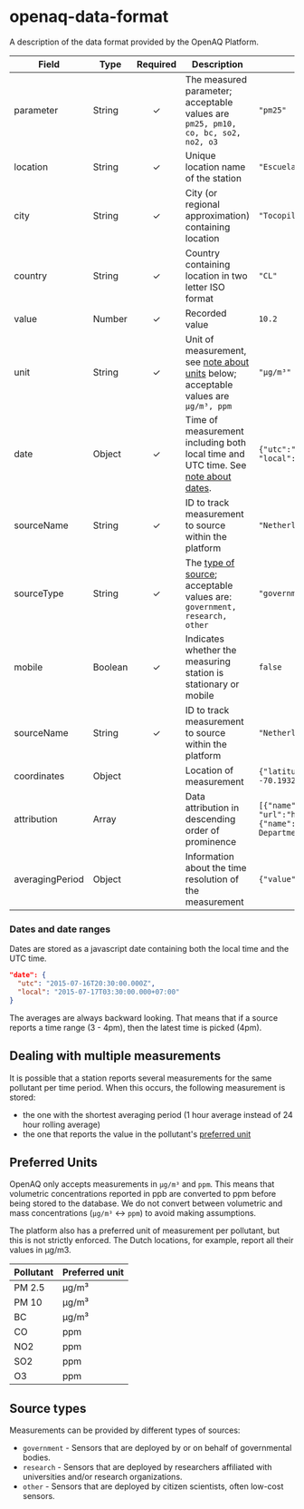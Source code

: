 # openaq-data-format
A description of the data format provided by the OpenAQ Platform.

|Field|Type|Required|Description|Example|
|---|---|:---:|---|---|
|parameter|String|✓|The measured parameter; acceptable values are `pm25, pm10, co, bc, so2, no2, o3`|`"pm25"`|
|location|String|✓|Unique location name of the station|`"Escuela E-10"`|
|city|String|✓|City (or regional approximation) containing location|`"Tocopilla"`|
|country|String|✓|Country containing location in two letter ISO format|`"CL"`|
|value|Number|✓|Recorded value|`10.2`|
|unit|String|✓|Unit of measurement, see [note about units](https://github.com/openaq/openaq-data-format#preferred-units) below; acceptable values are `µg/m³, ppm`|`"µg/m³"`|
|date|Object|✓|Time of measurement including both local time and UTC time. See [note about dates](https://github.com/openaq/openaq-data-format#dates-and-date-ranges).|`{"utc":"2015-10-26T17:00:00.000Z", "local": "2015-10-26T14:00:00-03:00"}`|
|sourceName|String|✓|ID to track measurement to source within the platform|`"Netherlands"`|
|sourceType|String|✓|The [type of source](https://github.com/openaq/openaq-data-format#source-types); acceptable values are: `government, research, other` | `"government"` |
|mobile|Boolean|✓|Indicates whether the measuring station is stationary or mobile|`false`|
|sourceName|String|✓|ID to track measurement to source within the platform|`"Netherlands"`|
|coordinates|Object||Location of measurement|`{"latitude": -22.087, "longitude": -70.193253}`|
|attribution|Array||Data attribution in descending order of prominence|`[{"name": "TCEQ", "url":"http://www.tceq.state.tx.us"}, {"name": "City of Houston Health Department"}]`|
|averagingPeriod|Object||Information about the time resolution of the measurement|`{"value": 1, "unit": "hours"}`|

### Dates and date ranges
Dates are stored as a javascript date containing both the local time and the UTC time.

```json
"date": {
  "utc": "2015-07-16T20:30:00.000Z",
  "local": "2015-07-17T03:30:00.000+07:00"
}
```

The averages are always backward looking. That means that if a source reports a time range (3 - 4pm), then the latest time is picked (4pm).

## Dealing with multiple measurements
It is possible that a station reports several measurements for the same pollutant per time period. When this occurs, the following measurement is stored:

- the one with the shortest averaging period (1 hour average instead of 24 hour rolling average)
- the one that reports the value in the pollutant's [preferred unit](https://github.com/openaq/openaq-data-format#preferred-units)

## Preferred Units
OpenAQ only accepts measurements in `µg/m³` and `ppm`. This means that volumetric concentrations reported in ppb are converted to ppm before being stored to the database. We do not convert between volumetric and mass concentrations (`µg/m³` <-> `ppm`) to avoid making assumptions.

The platform also has a preferred unit of measurement per pollutant, but this is not strictly enforced. The Dutch locations, for example, report all their values in µg/m3.

|Pollutant|Preferred unit|
|---|---|
|PM 2.5|µg/m³|
|PM 10|µg/m³|
|BC|µg/m³|
|CO|ppm|
|NO2|ppm|
|SO2|ppm|
|O3|ppm|

## Source types
Measurements can be provided by different types of sources:

- `government` - Sensors that are deployed by or on behalf of governmental bodies.
- `research` - Sensors that are deployed by researchers affiliated with universities and/or research organizations.
- `other` - Sensors that are deployed by citizen scientists, often low-cost sensors.
